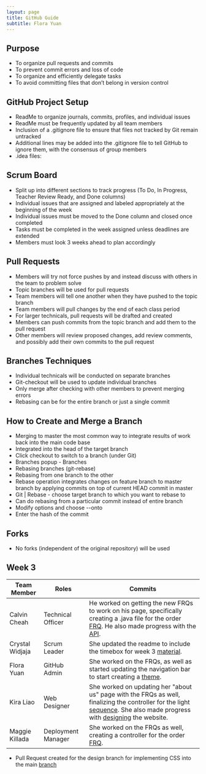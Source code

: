 ```yaml
---
layout: page
title: GitHub Guide
subtitle: Flora Yuan
---
```

## Purpose
- To organize pull requests and commits
- To prevent commit errors and loss of code
- To organize and efficiently delegate tasks
- To avoid committing files that don’t belong in version control

## GitHub Project Setup
- ReadMe to organize journals, commits, profiles, and individual issues
- ReadMe must be frequently updated by all team members
- Inclusion of a .gitignore file to ensure that files not tracked by Git remain untracked
- Additional lines may be added into the .gitignore file to tell GitHub to ignore them, with the consensus of group members
- .idea files:

## Scrum Board
- Split up into different sections to track progress (To Do, In Progress, Teacher Review Ready, and Done columns)
- Individual issues that are assigned and labeled appropriately at the beginning of the week
- Individual issues must be moved to the Done column and closed once completed
- Tasks must be completed in the week assigned unless deadlines are extended
- Members must look 3 weeks ahead to plan accordingly

## Pull Requests
- Members will try not force pushes by and instead discuss with others in the team to problem solve
- Topic branches will be used for pull requests
- Team members will tell one another when they have pushed to the topic branch
- Team members will pull changes by the end of each class period
- For larger technicals, pull requests will be drafted and created
- Members can push commits from the topic branch and add them to the pull request
- Other members will review proposed changes, add review comments, and possibly add their own commits to the pull request

## Branches Techniques
- Individual technicals will be conducted on separate branches
- Git-checkout will be used to update individual branches
- Only merge after checking with other members to prevent merging errors
- Rebasing can be for the entire branch or just a single commit

## How to Create and Merge a Branch
- Merging to master the most common way to integrate results of work back into the main code base
- Integrated into the head of the target branch
- Click checkout to switch to a branch (under Git)
- Branches popup - Branches
- Rebasing branches (git-rebase)
- Rebasing from one branch to the other
- Rebase operation integrates changes on feature branch to master branch by applying commits on top of current HEAD commit in master
- Git | Rebase - choose target branch to which you want to rebase to
- Can do rebasing from a particular commit instead of entire branch
- Modify options and choose --onto
- Enter the hash of the commit

## Forks
- No forks (independent of the original repository) will be used


## Week 3

| Team Member           | Roles |           Commits                              | 
| -------------------------- |-----------------------------|-----------------------------|  
| Calvin Cheah  | Technical Officer| He worked on getting the new FRQs to work on his page, specifically creating a .java file for the order [FRQ](https://github.com/florayuan18/pikachudrinkingwindex/commit/8821ca1cd2fa2ad6357a82fce79db91de9cf3494).  He also made progress with the [API](https://github.com/florayuan18/pikachudrinkingwindex/commit/5ba5543753fe4c135bbb929050a6ea974dfb3990#diff-5452d644105363cac4fbcb3928edf554a575b4312c9898f78c357c2ca531f1d0R1-R45). |
| Crystal Widjaja | Scrum Leader | She updated the readme to include the timebox for week 3 [material](https://github.com/florayuan18/pikachudrinkingwindex/commit/c5e518ee63ac61da98283e6d2029fcb538b077c8). |
| Flora Yuan | GitHub Admin | She worked on the FRQs, as well as started updating the navigation bar to start creating a [theme](https://github.com/florayuan18/pikachudrinkingwindex/commit/30d3a2cfb5b0172359bce0e3131df9418f3e77e0). |
| Kira Liao | Web Designer | She worked on updating her "about us" page with the FRQs as well, finalizing the controller for the light [sequence](https://github.com/florayuan18/pikachudrinkingwindex/commit/b32a4428b2534f39171615c5ce9dc589ce7a9673).  She also made progress with [designing](https://github.com/florayuan18/pikachudrinkingwindex/commit/11003c2f3ec97c38f9ed0b3d34ff3600563838b0#diff-dce5037ca59f91a501819f7f56f1c6c1425519e96cb2fdde9c7dbce971c179e9R5-R62) the website. |
| Maggie Killada | Deployment Manager | She worked on the FRQs as well, creating a controller for the order [FRQ](https://github.com/florayuan18/pikachudrinkingwindex/commit/0f9bb6a6d7d93a4750cca432f8bb39ba5d595a1c). |

- Pull Request created for the design branch for implementing CSS into the main [branch](https://github.com/florayuan18/pikachudrinkingwindex/pull/43)
